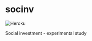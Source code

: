 # socinv

![Heroku](https://pyheroku-badge.herokuapp.com/?app=socinv&style=flat)

Social investment - experimental study
